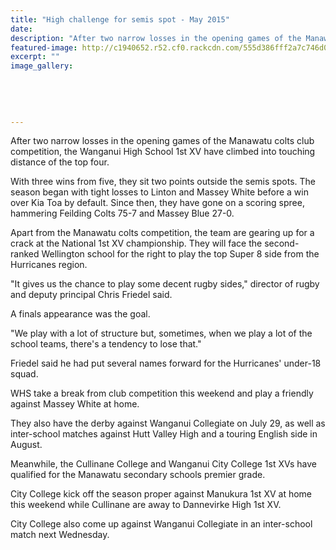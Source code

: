 ```yaml
---
title: "High challenge for semis spot - May 2015"
date: 
description: "After two narrow losses in the opening games of the Manawatu colts club competition, the Wanganui High School 1st XV have climbed into touching distance of the top four, Wanganui Chronicle 21/5/15..."
featured-image: http://c1940652.r52.cf0.rackcdn.com/555d386fff2a7c746d000575/WHS-First-XV.jpg
excerpt: ""
image_gallery:
    
    
    
    
    
---
```


<p>After two narrow losses in the opening games of the Manawatu colts club competition, the Wanganui High School 1st XV have climbed into touching distance of the top four.</p>
<p>With three wins from five, they sit two points outside the semis spots. The season began with tight losses to Linton and Massey White before a win over Kia Toa by default. Since then, they have gone on a scoring spree, hammering Feilding Colts 75-7 and Massey Blue 27-0.</p>
<p>Apart from the Manawatu colts competition, the team are gearing up for a crack at the National 1st XV championship. They will face the second-ranked Wellington school for the right to play the top Super 8 side from the Hurricanes region.</p>
<p>"It gives us the chance to play some decent rugby sides," director of rugby and deputy principal Chris Friedel said.</p>
<p>A finals appearance was the goal.</p>
<p>"We play with a lot of structure but, sometimes, when we play a lot of the school teams, there's a tendency to lose that."</p>
<p>Friedel said he had put several names forward for the Hurricanes' under-18 squad.</p>
<p>WHS take a break from club competition this weekend and play a friendly against Massey White at home.</p>
<p>They also have the derby against Wanganui Collegiate on July 29, as well as inter-school matches against Hutt Valley High and a touring English side in August.</p>
<p>Meanwhile, the Cullinane College and Wanganui City College 1st XVs have qualified for the Manawatu secondary schools premier grade.</p>
<p>City College kick off the season proper against Manukura 1st XV at home this weekend while Cullinane are away to Dannevirke High 1st XV.</p>
<p>City College also come up against Wanganui Collegiate in an inter-school match next Wednesday.</p>

